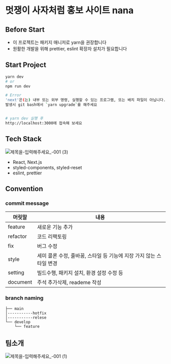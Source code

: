 # 멋쟁이 사자처럼 홍보 사이트 nana

## Before Start

- 이 프로젝트는 패키지 매니저로 yarn을 권장합니다
- 원활한 개발을 위해 prettier, eslint 확장자 설치가 필요합니다

## Start Project

```bash
yarn dev
# or
npm run dev

# Error
'next'은(는) 내부 또는 외부 명령, 실행할 수 있는 프로그램, 또는 배치 파일이 아닙니다.
발생시 git bash에서 `yarn upgrade`를 해주세요


# yarn dev 실행 후
http://localhost:3000에 접속해 보세요
```

## Tech Stack
![제목을-입력해주세요_-001 (3)](https://user-images.githubusercontent.com/61998801/154005045-93ba6349-833d-46f9-aaf1-4fb853e797a8.jpg)

- React, Next.js
- styled-components, styled-reset
- eslint, prettier

## Convention

### commit message
|머릿말|내용|
|------|---|
|feature|새로운 기능 추가|
|refactor|코드 리팩토링|
|fix|버그 수정|
|style|세미 콜론 수정, 줄바꿈, 스타일 등 기능에 지장 가지 않는 스타일 변경|
|setting|빌드수행, 패키지 설치, 환경 설정 수정 등|
|document|주석 추가삭제, reademe 작성|

### branch naming
```
├── main
│-----------hotfix
│-----------relese
└── develop
    └── feature
```

## 팀소개
![제목을-입력해주세요_-001 (1)](https://user-images.githubusercontent.com/61998801/154003336-baafc005-def3-4dab-9d47-4e58ebe960d2.jpg)


